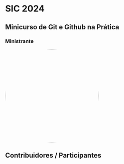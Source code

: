 


# SIC 2024

## Minicurso de Git e Github na Prática

### Ministrante

<div> 
    <img src="https://avatars.githubusercontent.com/u/49682105?v=4" width="300" heigth="300" style="border-radius:50%;"/> 
</div>


## Contribuidores / Participantes



